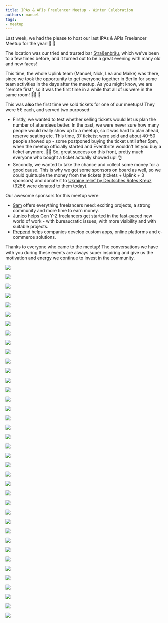 ```yaml
---
title: IPAs & APIs Freelancer Meetup - Winter Celebration
authors: manuel
tags:
- meetup
---
```


Last week, we had the please to host our last IPAs & APIs Freelancer Meetup for the year! 🥳 🍻

The location was our tried and trusted bar [Straßenbräu](https://strassenbraeu.de/), which we've been to a few times before, and it turned out to be a great evening with many old and new faces!

This time, the whole Uplink team (Manuel, Nick, Lea and Maike) was there, since we took the opportunity to get everyone together in Berlin for some team activities in the days after the meetup. As you might know, we are "remote first", so it was the first time in a while that all of us were in the same room! 👯‍♀️ 👯

This was **also** the first time we sold tickets for one of our meetups! They were 5€ each, and served two purposed:

- Firstly, we wanted to test whether selling tickets would let us plan the number of attendees better. In the past, we were never sure how many people would really show up to a meetup, so it was hard to plan ahead, reserve seating etc. This time, 37 ticketst were sold and about 40-50 people showed up - some postponed buying the ticket until after 5pm, when the meetup officially started and Eventbrite wouldn't let you buy a ticket anymore. 🤷‍♂️ So, great success on this front, pretty much everyone who bought a ticket actually showed up! 👌
- Secondly, we wanted to take the chance and collect some money for a good cause. This is why we got some sponsors on board as well, so we could quintuple the money from the tickets (tickets + Uplink + 3 sponsors) and donate it to [Ukraine relief by Deutsches Rotes Kreuz](https://www.drk.de/en/aid-worldwide/where-we-work/grc-international-relief-in-europe/ukraine-war-humanitarian-aid/) (925€ were donated to them today).

Our awesome sponsors for this meetup were:

- [9am](https://www.9am.works/) offers everything freelancers need: exciting projects, a strong community and more time to earn money.
- [Junico](https://www.junico.de/) helps Gen Y-Z freelancers get started in the fast-paced new world of work - with bureaucratic issues, with more visibility and with suitable projects.
- [Prepend](https://www.prepend.de/) helps companies develop custom apps, online platforms and e-commerce solutions.

Thanks to everyone who came to the meetup! The conversations we have with you during these events are always super inspiring and give us the motivation and energy we continue to invest in the community.

![](221201-UpLink_Meeting-WebRes-001.jpg)

![](221201-UpLink_Meeting-WebRes-002.jpg)

![](221201-UpLink_Meeting-WebRes-003.jpg)

![](221201-UpLink_Meeting-WebRes-004.jpg)

![](221201-UpLink_Meeting-WebRes-005.jpg)

![](221201-UpLink_Meeting-WebRes-006.jpg)

![](221201-UpLink_Meeting-WebRes-007.jpg)

![](221201-UpLink_Meeting-WebRes-008.jpg)

![](221201-UpLink_Meeting-WebRes-009.jpg)

![](221201-UpLink_Meeting-WebRes-010.jpg)

![](221201-UpLink_Meeting-WebRes-011.jpg)

![](221201-UpLink_Meeting-WebRes-012.jpg)

![](221201-UpLink_Meeting-WebRes-013.jpg)

![](221201-UpLink_Meeting-WebRes-014.jpg)

![](221201-UpLink_Meeting-WebRes-015.jpg)

![](221201-UpLink_Meeting-WebRes-016.jpg)

![](221201-UpLink_Meeting-WebRes-017.jpg)

![](221201-UpLink_Meeting-WebRes-018.jpg)

![](221201-UpLink_Meeting-WebRes-019.jpg)

![](221201-UpLink_Meeting-WebRes-020.jpg)

![](221201-UpLink_Meeting-WebRes-021.jpg)

![](221201-UpLink_Meeting-WebRes-022.jpg)

![](221201-UpLink_Meeting-WebRes-023.jpg)

![](221201-UpLink_Meeting-WebRes-024.jpg)

![](221201-UpLink_Meeting-WebRes-025.jpg)

![](221201-UpLink_Meeting-WebRes-026.jpg)

![](221201-UpLink_Meeting-WebRes-027.jpg)

![](221201-UpLink_Meeting-WebRes-028.jpg)

![](221201-UpLink_Meeting-WebRes-029.jpg)

![](221201-UpLink_Meeting-WebRes-030.jpg)

![](221201-UpLink_Meeting-WebRes-031.jpg)

![](221201-UpLink_Meeting-WebRes-032.jpg)

![](221201-UpLink_Meeting-WebRes-033.jpg)

![](221201-UpLink_Meeting-WebRes-034.jpg)

![](221201-UpLink_Meeting-WebRes-035.jpg)

![](221201-UpLink_Meeting-WebRes-036.jpg)

![](221201-UpLink_Meeting-WebRes-037.jpg)

![](221201-UpLink_Meeting-WebRes-039.jpg)

